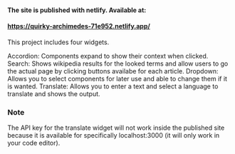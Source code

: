 #### The site is published with netlify. Available at:
#### https://quirky-archimedes-71e952.netlify.app/

This project includes four widgets.

Accordion: Components expand to show their context when clicked.
Search: Shows wikipedia results for the looked terms and allow users to go the actual page by clicking buttons availabe for each article.
Dropdown: Allows you to select components for later use and able to change them if it is wanted.
Translate: Allows you to enter a text and select a language to translate and shows the output.



### Note
The API key for the translate widget will not work inside the published site because it is available for specifically localhost:3000 (it will only work in your code editor).
